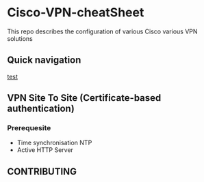 # Cisco-VPN-cheatSheet

This repo describes the configuration of various Cisco various VPN solutions

## Quick navigation

[test](readme.md#CONTRIBUTING)

## VPN Site To Site (Certificate-based authentication)

### Prerequesite

- Time synchronisation NTP
- Active HTTP Server

## CONTRIBUTING


